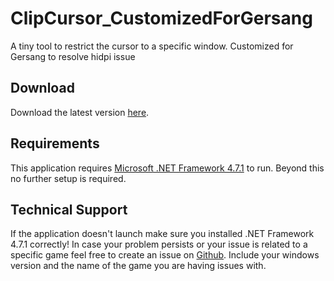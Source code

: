 # ClipCursor_CustomizedForGersang

A tiny tool to restrict the cursor to a specific window. 
Customized for Gersang to resolve hidpi issue

## Download

Download the latest version [here](https://github.com/chlrhkd4/ClipCursor/releases).

## Requirements

This application requires [Microsoft .NET Framework 4.7.1](https://www.microsoft.com/en-us/download/details.aspx?id=56115) to run.
Beyond this no further setup is required.

## Technical Support

If the application doesn't launch make sure you installed .NET Framework 4.7.1 correctly!
In case your problem persists or your issue is related to a specific game feel free to create an issue on [Github](https://github.com/DeadlySurprise/ClipCursor/issues).
Include your windows version and the name of the game you are having issues with.
